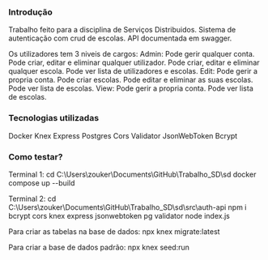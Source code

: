 ### Introdução ###

Trabalho feito para a disciplina de Serviços Distribuidos. Sistema de autenticação com crud de escolas. API documentada em swagger.

Os utilizadores tem 3 niveis de cargos:
Admin: Pode gerir qualquer conta. Pode criar, editar e eliminar qualquer utilizador. Pode criar, editar e eliminar qualquer escola. Pode ver lista de utilizadores e escolas.
Edit: Pode gerir a propria conta. Pode criar escolas. Pode editar e eliminar as suas escolas. Pode ver lista de escolas.
View: Pode gerir a propria conta. Pode ver lista de escolas.

### Tecnologias utilizadas ###

Docker
Knex
Express
Postgres
Cors
Validator
JsonWebToken
Bcrypt

### Como testar? ###

Terminal 1:
    cd C:\Users\zouker\Documents\GitHub\Trabalho_SD\sd
    docker compose up --build

Terminal 2:
    cd C:\Users\zouker\Documents\GitHub\Trabalho_SD\sd\src\auth-api
    npm i bcrypt cors knex express jsonwebtoken pg validator
    node index.js

Para criar as tabelas na base de dados:
    npx knex migrate:latest

Para criar a base de dados padrão: 
    npx knex seed:run